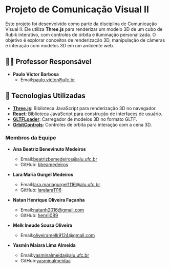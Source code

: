 # Projeto de Comunicação Visual II

Este projeto foi desenvolvido como parte da disciplina de Comunicação Visual II. Ele utiliza **Three.js** para renderizar um modelo 3D de um cubo de Rubik interativo, com controles de órbita e iluminação personalizada. O objetivo é explorar conceitos de renderização 3D, manipulação de câmeras e interação com modelos 3D em um ambiente web.

## 👨‍🏫 Professor Responsável

- **Paulo Victor Barbosa**
    - Email:paulo.victor@ufc.br

## 🚀 Tecnologias Utilizadas

- **[Three.js](https://threejs.org/)**: Biblioteca JavaScript para renderização 3D no navegador.
- **[React](https://reactjs.org/)**: Biblioteca JavaScript para construção de interfaces de usuário.
- **[GLTFLoader](https://threejs.org/docs/#examples/en/loaders/GLTFLoader)**: Carregador de modelos 3D no formato GLTF.
- **[OrbitControls](https://threejs.org/docs/#examples/en/controls/OrbitControls)**: Controles de órbita para interação com a cena 3D.


### Membros da Equipe

- **Ana Beatriz Benevinuto Medeiros**
    - Email:beatrizbemedeiros@alu.ufc.br
    - GitHub: [bbeamedeiros](https://github.com/bbeamedeiros)

- **Lara Maria Gurgel Medeiros**
    - Email:lara.mariagurgel1116@alu.ufc.br
    - GitHub: [laralara1116](https://github.com/laralara1116)

- **Natan Henrique Oliveira Façanha**
    - Email:natanh2016@gmail.com
    - GitHub: [henrii089](https://github.com/henrii089)

- **Melk Ineude Sousa Oliveira**
    - Email:oliveiramelk9124@gmail.com
   
- **Yasmin Maiara Lima Almeida**
    - Email:yasminalmeida@alu.ufc.br
    - GitHub:[yasminalmeidaa](https://github.com/yasminalmeidaa)